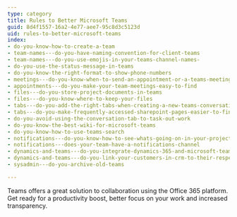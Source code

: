 ```yaml
---
type: category
title: Rules to Better Microsoft Teams
guid: 8d4f1557-16a2-4e77-aee7-95c8d3c5123d
uid: rules-to-better-microsoft-teams
index:
- do-you-know-how-to-create-a-team
- team-names---do-you-have-naming-convention-for-client-teams
- team-names---do-you-use-emojis-in-your-teams-channel-names-
- do-you-use-the-status-message-in-teams
- do-you-know-the-right-format-to-show-phone-numbers
- meetings---do-you-know-when-to-send-an-appointment-or-a-teams-meeting
- appointments---do-you-make-your-team-meetings-easy-to-find
- files---do-you-store-project-documents-in-teams
- files---do-you-know-where-to-keep-your-files
- tabs---do-you-add-the-right-tabs-when-creating-a-new-teams-conversation
- tabs---do-you-make-frequently-accessed-sharepoint-pages-easier-to-find
- do-you-avoid-using-the-conversation-tab-to-task-out-work
- do-you-know-the-best-wiki-for-microsoft-teams
- do-you-know-how-to-use-teams-search
- notifications---do-you-know-how-to-see-whats-going-on-in-your-project
- notifications---does-your-team-have-a-notifications-channel
- dynamics-and-teams---do-you-integrate-dynamics-365-and-microsoft-teams
- dynamics-and-teams---do-you-link-your-customers-in-crm-to-their-respective-teams
- sysadmin---do-you-archive-old-teams

---
```

<p>​​​Teams offers a great solution to collaboration using the Office 365 platform. Get ready for a productivity boost, better focus on your work and increased transparency.<br></p>


